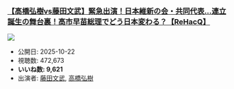 ### [【高橋弘樹vs藤田文武】緊急出演！日本維新の会・共同代表…連立誕生の舞台裏！高市早苗総理でどう日本変わる？【ReHacQ】](https://www.youtube.com/watch?v=TYMAm0xqIv8)
[![](https://img.youtube.com/vi/TYMAm0xqIv8/sddefault.jpg)](https://www.youtube.com/watch?v=TYMAm0xqIv8)
-   公開日: 2025-10-22
-   視聴数: 472,673
-   **いいね数: 9,621**
-   出演者: [藤田文武](/rehacq_fan/people/藤田文武 "wikilink"), [高橋弘樹](/rehacq_fan/people/高橋弘樹 "wikilink")

